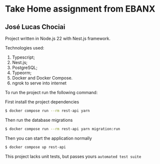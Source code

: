 # Take Home assignment from EBANX #

## José Lucas Chociai ##

Project written in Node.js 22 with Nest.js framework.

Technologies used:

1. Typescript;
2. Nest.js;
3. PostgreSQL;
4. Typeorm;
5. Docker and Docker Compose.
6. ngrok to serve into internet

To run the project run the following command:

First install the project dependencies
```bash
$ docker compose run --rm rest-api yarn
```
Then run the database migrations
```bash
$ docker compose run --rm rest-api yarn migration:run
```
Then you can start the application normally

```bash
$ docker compose up rest-api
```

This project lacks unit tests, but passes yours ``automated test suite``
